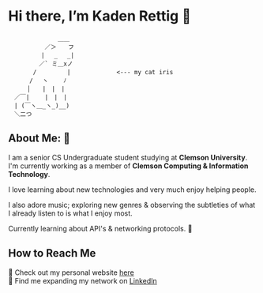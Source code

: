 # Hi there, I’m Kaden Rettig 🐌
```
              ＿＿
　　　 　　 ／＞　　フ
　　　 　　| 　_　 _|
　 　　 　／` ミ＿xノ
　　 　 /　　　 　 |             <--- my cat iris
　　　 /　 ヽ　　 ﾉ
　 　 │　　|　|　|
　／￣|　　 |　|　|
　| (￣ヽ＿_ヽ_)__)
　＼二つ 
```
## About Me: 🌻

I am a senior CS Undergraduate student studying at **Clemson University**. </br>
I'm currently working as a member of **Clemson Computing & Information Technology**.

I love learning about new technologies and very much enjoy helping people. </br>

I also adore music; exploring new genres & observing the subtleties of what I already listen to is what I enjoy most.

Currently learning about API's & networking protocols. 🎍

## How to Reach Me
📝 Check out my personal website [here](https://oregano.surge.sh) </br>
🤝 Find me expanding my network on [LinkedIn](https://www.linkedin.com/in/kadenrettig/)
